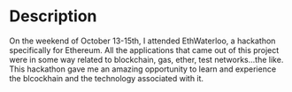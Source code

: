# Description 

On the weekend of October 13-15th, I attended EthWaterloo, a hackathon specifically for Ethereum. All the applications that came out of this project were in some way related to blockchain, gas, ether, test networks...the like. This hackathon gave me an amazing opportunity to learn and experience the blcockhain and the technology associated with it. 
